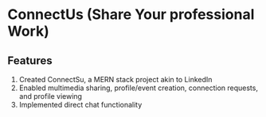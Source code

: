 # ConnectUs (Share Your professional Work)

## Features

1) Created ConnectSu, a MERN stack project akin to LinkedIn</br>
2) Enabled multimedia sharing, profile/event creation, connection requests, and profile viewing</br>
3) Implemented direct chat functionality</br>

